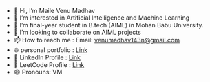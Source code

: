 - 👋 Hi, I’m Maile Venu Madhav
- 👀 I’m interested in Artificial Intelligence and Machine Learning
- 🌱 I’m final-year student in B.tech (AIML) in Mohan Babu University.
- 💞️ I’m looking to collaborate on AIML projects
- 📫 How to reach me : Email: venumadhav143n@gmail.com
- 🌐 personal portfolio : [Link](https://portfolio-lovat-sigma-48.vercel.app/)
- 👤 LinkedIn Profile : [Link](https://www.linkedin.com/in/venu-madhav-maile-16v/)
- 🎯 LeetCode Profile : [Link](https://leetcode.com/u/Maile_Venu_Madhav/)
- 😄 Pronouns: VM


<!---
Venu-16/Venu-16 is a ✨ special ✨ repository because its `README.md` (this file) appears on your GitHub profile.
You can click the Preview link to take a look at your changes.
--->
